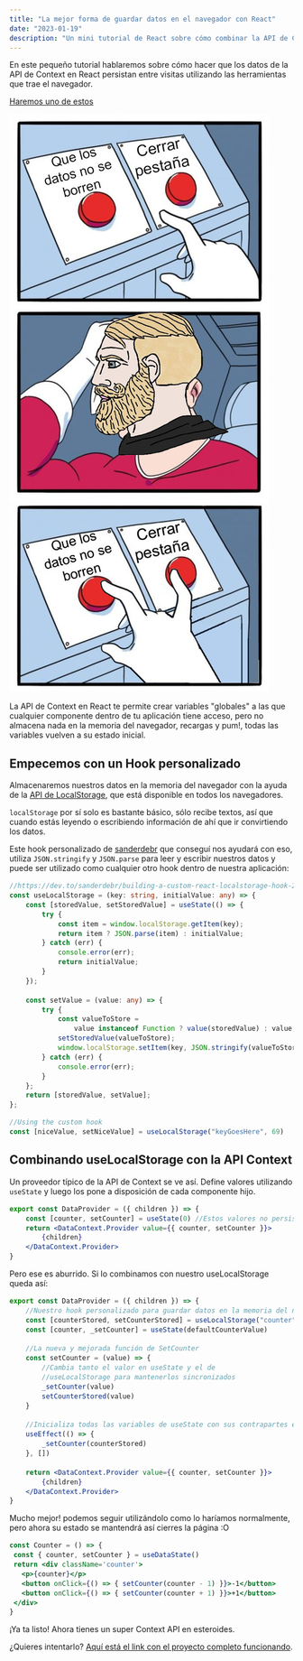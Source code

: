 ```yaml
---
title: "La mejor forma de guardar datos en el navegador con React"
date: "2023-01-19"
description: "Un mini tutorial de React sobre cómo combinar la API de Context y LocalStorage"
---
```


En este pequeño tutorial hablaremos sobre cómo hacer que los datos de la API de Context en React persistan entre visitas utilizando las herramientas que trae el navegador.

[Haremos uno de estos](https://codesandbox.io/s/persistent-context-api-counter-dzggiz)

![Context meme](./context-meme-es.jpg)

La API de Context en React te permite crear variables "globales" a las que cualquier componente dentro de tu aplicación tiene acceso, pero no almacena nada en la memoria del navegador, recargas y pum!, todas las variables vuelven a su estado inicial.

## Empecemos con un Hook personalizado

Almacenaremos nuestros datos en la memoria del navegador con la ayuda de la [API de LocalStorage](https://developer.mozilla.org/es/docs/Web/API/Window/localStorage), que está disponible en todos los navegadores.

`localStorage` por sí solo es bastante básico, sólo recibe textos, así que cuando estás leyendo o escribiendo información de ahí que ir convirtiendo los datos.

Este hook personalizado de [sanderdebr](https://dev.to/sanderdebr/building-a-custom-react-localstorage-hook-2bja) que conseguí nos ayudará con eso, utiliza ``JSON.stringify`` y ``JSON.parse`` para leer y escribir nuestros datos y puede ser utilizado como cualquier otro hook dentro de nuestra aplicación:

```ts
//https://dev.to/sanderdebr/building-a-custom-react-localstorage-hook-2bja
const useLocalStorage = (key: string, initialValue: any) => {
    const [storedValue, setStoredValue] = useState(() => {
        try {
            const item = window.localStorage.getItem(key);
            return item ? JSON.parse(item) : initialValue;
        } catch (err) {
            console.error(err);
            return initialValue;
        }
    });

    const setValue = (value: any) => {
        try {
            const valueToStore =
                value instanceof Function ? value(storedValue) : value;
            setStoredValue(valueToStore);
            window.localStorage.setItem(key, JSON.stringify(valueToStore));
        } catch (err) {
            console.error(err);
        }
    };
    return [storedValue, setValue];
};
```

```js
//Using the custom hook
const [niceValue, setNiceValue] = useLocalStorage("keyGoesHere", 69)
```

## Combinando useLocalStorage con la API Context

Un proveedor típico de la API de Context se ve así. Define valores utilizando `useState` y luego los pone a disposición de cada componente hijo.

```jsx
export const DataProvider = ({ children }) => {
    const [counter, setCounter] = useState(0) //Estos valores no persisten entre recargas
    return <DataContext.Provider value={{ counter, setCounter }}>
        {children}
    </DataContext.Provider>
}
```

Pero ese es aburrido. Si lo combinamos con nuestro useLocalStorage queda así:

```jsx
export const DataProvider = ({ children }) => {
    //Nuestro hook personalizado para guardar datos en la memoria del navegador
    const [counterStored, setCounterStored] = useLocalStorage("counter", defaultCounterValue)
    const [counter, _setCounter] = useState(defaultCounterValue)

    //La nueva y mejorada función de SetCounter
    const setCounter = (value) => {
        //Cambia tanto el valor en useState y el de 
        //useLocalStorage para mantenerlos sincronizados
        _setCounter(value)
        setCounterStored(value)
    }

    //Inicializa todas las variables de useState con sus contrapartes en localStorage
    useEffect(() => {
        _setCounter(counterStored)
    }, [])

    return <DataContext.Provider value={{ counter, setCounter }}>
        {children}
    </DataContext.Provider>
}
```

Mucho mejor! podemos seguir utilizándolo como lo haríamos normalmente, pero ahora su estado se mantendrá así cierres la página :O

 ```jsx 
const Counter = () => {
  const { counter, setCounter } = useDataState() 
  return <div className='counter'>
    <p>{counter}</p>
    <button onClick={() => { setCounter(counter - 1) }}>-1</button>
    <button onClick={() => { setCounter(counter + 1) }}>+1</button>
  </div>
}
```

¡Ya ta listo! Ahora tienes un super Context API en esteroides.

¿Quieres intentarlo? [Aquí está el link con el proyecto completo funcionando](https://codesandbox.io/s/persistent-context-api-counter-dzggiz).